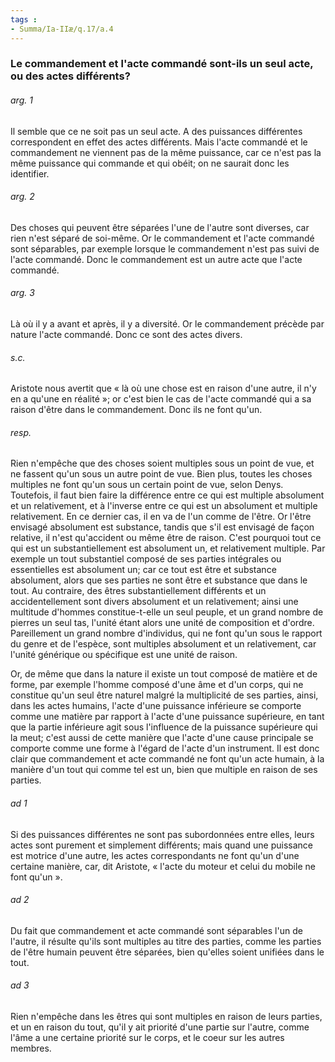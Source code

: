 ```yaml
---
tags : 
- Summa/Ia-IIæ/q.17/a.4
---
```


### Le commandement et l'acte commandé sont-ils un seul acte, ou des actes différents?

###### arg. 1
Il semble que ce ne soit pas un seul acte. A des puissances différentes correspondent en effet des actes différents. Mais l'acte commandé et le commandement ne viennent pas de la même puissance, car ce n'est pas la même puissance qui commande et qui obéit; on ne saurait donc les identifier. 

###### arg. 2
Des choses qui peuvent être séparées l'une de l'autre sont diverses, car rien n'est séparé de soi-même. Or le commandement et l'acte commandé sont séparables, par exemple lorsque le commandement n'est pas suivi de l'acte commandé. Donc le commandement est un autre acte que l'acte commandé. 

###### arg. 3
Là où il y a avant et après, il y a diversité. Or le commandement précède par nature l'acte commandé. Donc ce sont des actes divers. 

###### s.c.
Aristote nous avertit que « là où une chose est en raison d'une autre, il n'y en a qu'une en réalité »; or c'est bien le cas de l'acte commandé qui a sa raison d'être dans le commandement. Donc ils ne font qu'un. 

###### resp.
Rien n'empêche que des choses soient multiples sous un point de vue, et ne fassent qu'un sous un autre point de vue. Bien plus, toutes les choses multiples ne font qu'un sous un certain point de vue, selon Denys. Toutefois, il faut bien faire la différence entre ce qui est multiple absolument et un relativement, et à l'inverse entre ce qui est un absolument et multiple relativement. En ce dernier cas, il en va de l'un comme de l'être. Or l'être envisagé absolument est substance, tandis que s'il est envisagé de façon relative, il n'est qu'accident ou même être de raison. C'est pourquoi tout ce qui est un substantiellement est absolument un, et relativement multiple. Par exemple un tout substantiel composé de ses parties intégrales ou essentielles est absolument un; car ce tout est être et substance absolument, alors que ses parties ne sont être et substance que dans le tout. Au contraire, des êtres substantiellement différents et un accidentellement sont divers absolument et un relativement; ainsi une multitude d'hommes constitue-t-elle un seul peuple, et un grand nombre de pierres un seul tas, l'unité étant alors une unité de composition et d'ordre. Pareillement un grand nombre d'individus, qui ne font qu'un sous le rapport du genre et de l'espèce, sont multiples absolument et un relativement, car l'unité générique ou spécifique est une unité de raison. 

Or, de même que dans la nature il existe un tout composé de matière et de forme, par exemple l'homme composé d'une âme et d'un corps, qui ne constitue qu'un seul être naturel malgré la multiplicité de ses parties, ainsi, dans les actes humains, l'acte d'une puissance inférieure se comporte comme une matière par rapport à l'acte d'une puissance supérieure, en tant que la partie inférieure agit sous l'influence de la puissance supérieure qui la meut; c'est aussi de cette manière que l'acte d'une cause principale se comporte comme une forme à l'égard de l'acte d'un instrument. Il est donc clair que commandement et acte commandé ne font qu'un acte humain, à la manière d'un tout qui comme tel est un, bien que multiple en raison de ses parties. 

###### ad 1
Si des puissances différentes ne sont pas subordonnées entre elles, leurs actes sont purement et simplement différents; mais quand une puissance est motrice d'une autre, les actes correspondants ne font qu'un d'une certaine manière, car, dit Aristote, « l'acte du moteur et celui du mobile ne font qu'un ». 

###### ad 2
Du fait que commandement et acte commandé sont séparables l'un de l'autre, il résulte qu'ils sont multiples au titre des parties, comme les parties de l'être humain peuvent être séparées, bien qu'elles soient unifiées dans le tout. 

###### ad 3
Rien n'empêche dans les êtres qui sont multiples en raison de leurs parties, et un en raison du tout, qu'il y ait priorité d'une partie sur l'autre, comme l'âme a une certaine priorité sur le corps, et le coeur sur les autres membres. 

